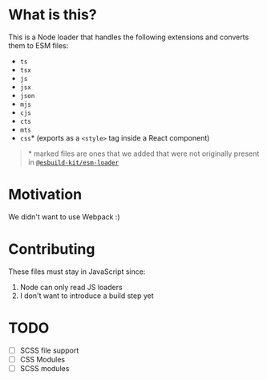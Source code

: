 # What is this?

This is a Node loader that handles the following extensions and converts them to ESM files:

- `ts`
- `tsx`
- `js`
- `jsx`
- `json`
- `mjs`
- `cjs`
- `cts`
- `mts`
- `css`\* (exports as a `<style>` tag inside a React component)

> \* marked files are ones that we added that were not originally present in [`@esbuild-kit/esm-loader`](https://github.com/esbuild-kit/esm-loader)

# Motivation

We didn't want to use Webpack :)

# Contributing

These files must stay in JavaScript since:

1. Node can only read JS loaders
2. I don't want to introduce a build step yet

# TODO

- [ ] SCSS file support
- [ ] CSS Modules
- [ ] SCSS modules
